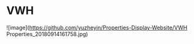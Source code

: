 # VWH
![image](https://github.com/yuzheyin/Properties-Display-Website/VWH Properties_20180914161758.jpg)
